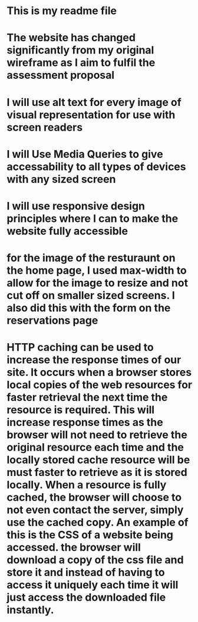 # This is my readme file

# The website has changed significantly from my original wireframe as I aim to fulfil the assessment proposal

# I will use alt text for every image of visual representation for use with screen readers

# I will Use Media Queries to give accessability to all types of devices with any sized screen

# I will use responsive design principles where I can to make the website fully accessible

# for the image of the resturaunt on the home page, I used max-width to allow for the image to resize and not cut off on smaller sized screens. I also did this with the form on the reservations page

# HTTP caching can be used to increase the response times of our site. It occurs when a browser stores local copies of the web resources for faster retrieval the next time the resource is required. This will increase response times as the browser will not need to retrieve the original resource each time and the locally stored cache resource will be must faster to retrieve as it is stored locally. When a resource is fully cached, the browser will choose to not even contact the server, simply use the cached copy. An example of this is the CSS of a website being accessed. the browser will download a copy of the css file and store it and instead of having to access it uniquely each time it will just access the downloaded file instantly.

